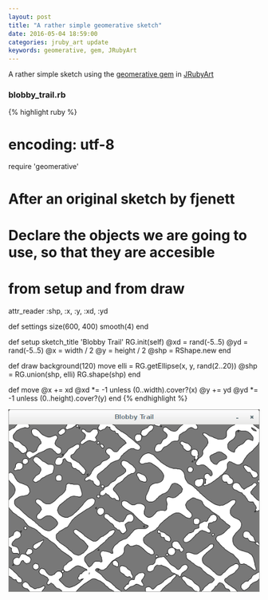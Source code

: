 ```yaml
---
layout: post
title: "A rather simple geomerative sketch"
date: 2016-05-04 18:59:00
categories: jruby_art update
keywords: geomerative, gem, JRubyArt
---
```


A rather simple sketch using the [geomerative gem][gem] in [JRubyArt][jruby_art]

### blobby_trail.rb ###

{% highlight ruby %}
# encoding: utf-8
require 'geomerative'
# After an original sketch by fjenett
# Declare the objects we are going to use, so that they are accesible
# from setup and from draw
attr_reader :shp, :x, :y, :xd, :yd

def settings
  size(600, 400)
  smooth(4)
end

def setup
  sketch_title 'Blobby Trail'
  RG.init(self)
  @xd = rand(-5..5)
  @yd = rand(-5..5)
  @x = width / 2
  @y = height / 2
  @shp = RShape.new
end

def draw
  background(120)
  move
  elli = RG.getEllipse(x, y, rand(2..20))
  @shp = RG.union(shp, elli)
  RG.shape(shp)
end

def move
  @x += xd
  @xd *= -1 unless (0..width).cover?(x)
  @y += yd
  @yd *= -1 unless (0..height).cover?(y)
end
{% endhighlight %}


<img src="/assets/blobby_trail.png" />

[jruby_art]:https://ruby-processing.github.io/index.html
[gem]:https://ruby-processing.github.io/geomerativegem/